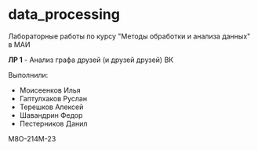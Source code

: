 # data_processing
Лабораторные работы по курсу "Методы обработки и анализа данных" в МАИ

**ЛР 1** - Анализ графа друзей (и друзей друзей) ВК

Выполнили:  
* Моисеенков Илья  
* Гаптулхаков Руслан  
* Терешков Алексей  
* Шавандрин Федор  
* Пестерников Данил

М8О-214М-23
